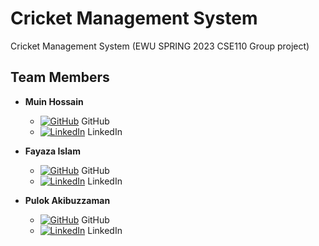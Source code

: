 # Cricket Management System
Cricket Management System (EWU SPRING 2023 CSE110 Group project)

## Team Members

- **Muin Hossain**
  - [![GitHub](https://img.icons8.com/ios-glyphs/30/000000/github.png)]() GitHub
  - [![LinkedIn](https://img.icons8.com/ios-glyphs/30/000000/linkedin.png)](https://www.linkedin.com/in/mh-ratul-5201792a9/) LinkedIn

- **Fayaza Islam**
  - [![GitHub](https://img.icons8.com/ios-glyphs/30/000000/github.png)]() GitHub
  - [![LinkedIn](https://img.icons8.com/ios-glyphs/30/000000/linkedin.png)]() LinkedIn

- **Pulok Akibuzzaman**
  - [![GitHub](https://img.icons8.com/ios-glyphs/30/000000/github.png)](https://github.com/Pulok-Akibuzzaman) GitHub
  - [![LinkedIn](https://img.icons8.com/ios-glyphs/30/000000/linkedin.png)](https://www.linkedin.com/in/pulok-akibuzzaman-73a21229a/) LinkedIn

